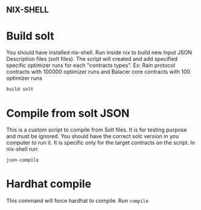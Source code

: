 ## NIX-SHELL

# Build solt
You should have installed nix-shell. Run inside nix to build new Input JSON Description files (solt files). 
The script will created and add specified specific optimizer runs for each "contracts types". Ex: Rain protocol contracts with 100000 optimizer runs and Balacer core contracts with 100 optimizer runs
```shell
build solt
```

# Compile from solt JSON
This is a custom script to compile from Solt files. It is for testing purpose and must be ignored. You should have the correct solc version in you computer to run it. It is specific only for the target contracts on the script. In nix-shell run:
```shel
json-compile
```
# Hardhat compile
This command will force hardhat to compile. Run `compile`

